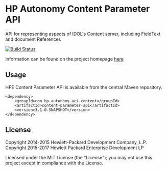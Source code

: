 # HP Autonomy Content Parameter API

API for representing aspects of IDOL's Content server, including FieldText and document References

[![Build Status](https://travis-ci.org/hpe-idol/java-content-parameter-api.svg?branch=master)](https://travis-ci.org/hpe-idol/java-content-parameter-api)

Information can be found on the project homepage [here](http://hpe-idol.github.io/java-content-parameter-api)

## Usage

HPE Content Parameter API is available from the central Maven repository.

    <dependency>
        <groupId>com.hp.autonomy.aci.content</groupId>
        <artifactId>content-parameter-api</artifactId>
        <version>3.1.0-SNAPSHOT</version>
    </dependency>

## License
Copyright 2014-2015 Hewlett-Packard Development Company, L.P.
Copyright 2015-2017 Hewlett Packard Enterprise Development LP

Licensed under the MIT License (the "License"); you may not use this project except in compliance with the License.

